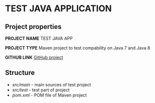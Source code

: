 TEST JAVA APPLICATION
=======================

Project properties
------------------

**PROJECT NAME**
TEST JAVA APP

**PROJECT TYPE**
Maven project to test compability on Java 7 and Java 8

**GITHUB LINK**
[GitHub project](https://github.com/rposkocil/test-java-app)

Structure
---------

* _src/main_ - main sources of test project
* _src/test_ - test part of project
* _pom.xml_ - POM file of Maven project